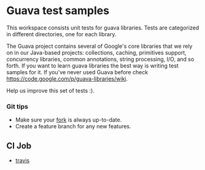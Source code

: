 # Guava test samples #
This workspace consists unit tests for guava libraries. Tests are categorized in different directories, one for each library.

The Guava project contains several of Google's core libraries that we rely on in our Java-based projects: collections, caching, primitives support, concurrency libraries, common annotations, string processing, I/O, and so forth.
If you want to learn guava libraries the best way is writing test samples for it. If you've never used Guava before check https://code.google.com/p/guava-libraries/wiki.

Help us improve this set of tests :).

### Git tips ###

* Make sure your [fork](https://help.github.com/articles/fork-a-repo) is always up-to-date.
* Create a feature branch for any new features.

## CI Job ##

* [travis](https://travis-ci.org/thecookiezen/guava-tests)